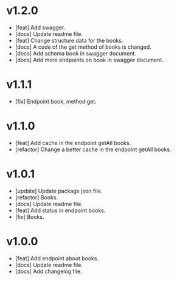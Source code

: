 # v1.2.0

- [feat] Add swagger.
- [docs] Update readme file.
- [feat] Change structure data for the books.
- [docs] A code of the get method of books is changed.
- [docs] Add schema book in swagger document.
- [docs] Add more endpoints on book in swagger document.

# v1.1.1

- [fix] Endpoint book, method get.

# v1.1.0

- [feat] Add cache in the endpoint getAll books.
- [refactor] Change a better cache in the endpoint getAll books.

# v1.0.1

- [update] Update package json file.
- [refactor] Books.
- [docs] Update readme file.
- [feat] Add status in endpoint books.
- [fix] Books.

# v1.0.0

- [feat] Add endpoint about books.
- [docs] Update readme file.
- [docs] Add changelog file.
